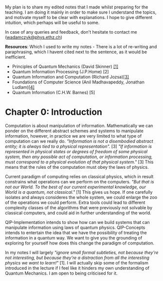 My plan is to share my edited notes that I made whilst preparing for the teaching. I am doing it mainly in order to make sure I understand the topics, and motivate myself to be clear with explanations. I hope to give different intuition, which perhaps will be useful to some. 

In case of any queries and feedback, don't hesitate to contact me (wadamczyk@phys.ethz.ch)

**Resources**: Which I used to write my notes - There is a lot of re-writing and paraphrasing, which I havent cited next to the sentence, as it would be inefficient.

- Principles of Quantum Mechanics (David Skinner) [[1]](https://www.damtp.cam.ac.uk/user/dbs26/PQM.html)
- Quantum Information Processing (J.P.Home) [2]
- Quantum Information and Computation (Richard Jozsa)[[3]](https://www.qi.damtp.cam.ac.uk/files/PartIIIQC/Part%202%20QIC%20lecturenotes.pdf)
- Foundations of Computer Science (Anil Madhavapeddy, Jonathan Ludlam)[[4]](https://www.cl.cam.ac.uk/teaching/2324/FoundsCS/focs-202324-v1.5.pdf)
- Quantum Information (C.H.W. Barnes) [5]

# Chapter 0: Introduction
Computation is about manipulation of information. Mathematically we can ponder on the different abstract schemes and systems to manipulate information, however, in practice we are very limited to what type of computation can we really do. _"Information is not a disembodied abstract entity; it is always tied to a physical representation"._ [3] _"If information is represented in physical states or degrees of freedom of some physical system, then any possible act of computation, or information processing, must correspond to a physical evolution of that physical system."_ [3] This means that the rules of the computation must obey the laws of physics.

Current paradigm of computing relies on classical physics, which in result constrains what operations can we perform on the computers. _"But that is not our World. To the best of our current experimental knowledge, our World is a quantum, not classical."_ [1] This gives us hope. If one carefully isolates and always consideres the whole system, we could enlarge the zoo of the operations we could perform. Extra tools could lead to different complexity classes of the algorithms that were previously not solvable by classical computers, and could aid in further understanding of the world. 

QIP-Implementation intends to show how can we build systems that can manipulate information using laws of quantum physics. QIP-Concepts intends to entertain the idea that we have the possibility of treating the information in a quantum way. We want to give you the grounding of exploring for yourself how does this change the paradigm of computation.

In my notes I will largely _"ignore small formal subtleties, not because they're not interesting, but because they're a distraction from all the interesting physics we want to learn!"_ [1]. I will actually skip some of the formalism introduced in the lecture if I feel like it hinders my own understanding of Quantum Mechanics. I am open to being criticised for it. 